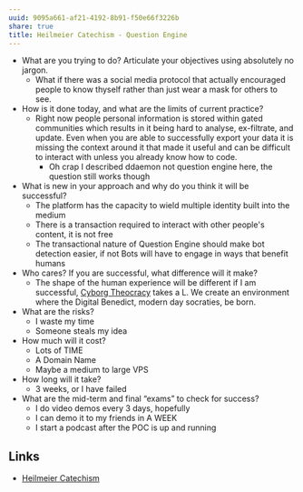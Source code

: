 ```yaml
---
uuid: 9095a661-af21-4192-8b91-f50e66f3226b
share: true
title: Heilmeier Catechism - Question Engine
---
```

- What are you trying to do? Articulate your objectives using absolutely no jargon.
	- What if there was a social media protocol that actually encouraged people to know thyself rather than just wear a mask for others to see.
- How is it done today, and what are the limits of current practice?
	- Right now people personal information is stored within gated communities which results in it being hard to analyse, ex-filtrate, and update. Even when you are able to successfully export your data it is missing the context around it that made it useful and can be difficult to interact with unless you already know how to code.
		- Oh crap I described ddaemon not question engine here, the question still works though
- What is new in your approach and why do you think it will be successful?
	- The platform has the capacity to wield multiple identity built into the medium
	- There is a transaction required to interact with other people's content, it is not free
	- The transactional nature of Question Engine should make bot detection easier, if not Bots will have to engage in ways that benefit humans
- Who cares? If you are successful, what difference will it make?
	- The shape of the human experience will be different if I am successful, [Cyborg Theocracy](/39e336a3-23ba-43e2-8ad2-c54c676c13b1) takes a L. We create an environment where the Digital Benedict, modern day socraties, be born.
- What are the risks?
	- I waste my time
	- Someone steals my idea
- How much will it cost?
	- Lots of TIME
	- A Domain Name
	- Maybe a medium to large VPS
- How long will it take?
	- 3 weeks, or I have failed
- What are the mid-term and final “exams” to check for success?
	- I do video demos every 3 days, hopefully
	- I can demo it to my friends in A WEEK
	- I start a podcast after the POC is up and running

## Links

* [Heilmeier Catechism](/edc84150-2be7-4533-8a4b-768eeff624af)